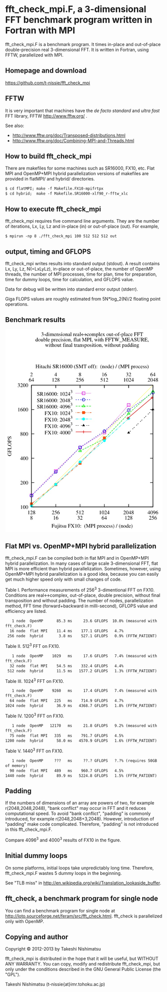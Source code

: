 fft_check_mpi.F, a 3-dimensional FFT benchmark program written in Fortran with MPI
==================================================================================
fft_check_mpi.F is a benchmark program. It times in-place and
out-of-place double-precision real 3-dimensional FFT.
It is written in Fortran, using FFTW, parallelized with MPI.

Homepage and download
---------------------
<https://github.com/t-nissie/fft_check_mpi>

FFTW
----
It is very important that machines have the *de facto standard* and
*ultra fast* FFT library, FFTW <http://www.fftw.org/> .

See also:
* <http://www.fftw.org/doc/Transposed-distributions.html>
* <http://www.fftw.org/doc/Combining-MPI-and-Threads.html>

How to build fft_check_mpi
--------------------------
There are makefiles for some machines such as SR16000, FX10, etc.
Flat MPI and OpenMP+MPI hybrid parallelization versions of makefiles
are provided in flatMPI/ and hybrid/ directories.

    $ cd flatMPI; make -f Makefile.FX10-mpifrtpx
    $ cd hybrid;  make -f Makefile.SR16000-xlf90_r-fftw_xlc

How to execute fft_check_mpi
----------------------------
fft_check_mpi requires five command line arguments.
They are the number of iterations, Lx, Ly, Lz and
in-place (in) or out-of-place (out). For example,

    $ mpirun -np 8 ./fft_check_mpi 100 512 512 512 out

output, timing and GFLOPS
-------------------------
fft_check_mpi writes results into standard output (stdout).
A result contains Lx, Ly, Lz, N(=LxLyLz), in-place or out-of-place,
the number of OpenMP threads, the number of MPI processes, time for plan,
time for preparation, time for dummy loops, time for calculation,
and GFLOPS value.

Data for debug will be written into standard error output (stderr).

Giga FLOPS values are roughly estimated from 5N*log_2(N)/2 floating point operations.

Benchmark results
-----------------
![log log plot of GFLOPS](flatMPI/flatMPI.out-of-place.jpg)

Flat MPI vs. OpenMP+MPI hybrid parallelization
----------------------------------------------
fft_check_mpi.F can be compiled both in flat MPI and in OpenMP+MPI
hybrid parallelization. In many cases of large scale 3-dimensional FFT,
flat MPI is more efficient than hybrid parallelization.
Sometimes, however, using OpenMP+MPI hybrid parallelization is a good idea,
because you can easily get much higher speed only with small changes of code.

Table I. Performance measurements of 256<sup>3</sup> 3-dimentional FFT on FX10.
Conditions are real<->complex, out-of-place, double precision, without final transposition and without padding.
The number of nodes, parallelization method, FFT time (forward+backward in milli-second), GFLOPS value
and efficiency are listed.

       1 node  OpenMP      85.3 ms     23.6 GFLOPS  10.0% (measured with fft_check.F)
      16 node  flat MPI    11.4 ms    177.1 GFLOPS   4.7%
     256 node  hybrid       3.8 ms    527.1 GFLOPS   0.9% (FFTW_PATIENT)

Table II. 512<sup>3</sup> FFT on FX10.

       1 node  OpenMP    1029   ms     17.6 GFLOPS   7.4% (measured with fft_check.F)
      32 node  flat MPI    54.5 ms    332.4 GFLOPS   4.4%
     512 node  hybrid      11.5 ms   1577.2 GFLOPS   1.3% (FFTW_PATIENT)

Table III. 1024<sup>3</sup> FFT on FX10.

       1 node  OpenMP    9260   ms     17.4 GFLOPS   7.4% (measured with fft_check.F)
      64 node  flat MPI   225   ms    714.9 GFLOPS   4.7%
    1024 node  hybrid      36.9 ms   4368.7 GFLOPS   1.8% (FFTW_PATIENT)

Table IV. 1200<sup>3</sup> FFT on FX10.

       1 node  OpenMP   12170   ms     21.8 GFLOPS   9.2% (measured with fft_check.F)
      75 node  flat MPI   335   ms    791.7 GFLOPS   4.5%
    1200 node  hybrid      58.0 ms   4570.9 GFLOPS   1.6% (FFTW_PATIENT)

Table V. 1440<sup>3</sup> FFT on FX10.

       1 node  OpenMP     ???   ms     ??.? GFLOPS   ?.?% (requires 50GB of memory)
      90 node  flat MPI   489   ms    960.7 GFLOPS   4.5%
    1440 node  hybrid      89.9 ms   5224.8 GFLOPS   1.5% (FFTW_PATIENT)

Padding
-------
If the numbers of dimensions of an array are powers of two,
for example r(2048,2048,2048), "bank conflict" may occur in FFT and
it reduces computational speed. To avoid "bank conflict",
"padding" is commonly introduced, for example r(2048,2048+3,2048).
However, introduction of "padding" make code complicated.
Therefore, "padding" is not introduced in this fft_check_mpi.F.

Compare 4096<sup>3</sup> and 4000<sup>3</sup> results of FX10 in the figure.

Initial dummy loops
-------------------
On some platforms, initial loops take unpredictably long time.
Therefore, fft_check_mpi.F wastes 5 dummy loops in the beginning.

See "TLB miss" in <http://en.wikipedia.org/wiki/Translation_lookaside_buffer>.

fft_check, a benchmark program for single node
----------------------------------------------
You can find a benchmark program for single node at
<http://loto.sourceforge.net/feram/src/fft_check.html>.
fft_check is parallelized only with OpenMP.

Copying and author
------------------
Copyright © 2012-2013 by Takeshi Nishimatsu

fft_check_mpi is distributed in the hope that
it will be useful, but WITHOUT ANY WARRANTY.
You can copy, modify and redistribute fft_check_mpi,
but only under the conditions described in
the GNU General Public License (the "GPL").

Takeshi Nishimatsu (t-nissie{at}imr.tohoku.ac.jp)
